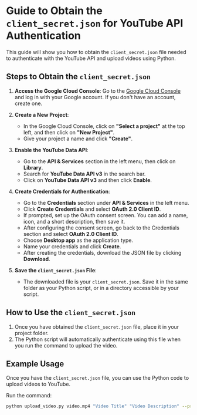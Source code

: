# Guide to Obtain the `client_secret.json` for YouTube API Authentication

This guide will show you how to obtain the `client_secret.json` file needed to authenticate with the YouTube API and upload videos using Python.

## Steps to Obtain the `client_secret.json`

1. **Access the Google Cloud Console**:
   Go to the [Google Cloud Console](https://console.cloud.google.com/) and log in with your Google account. If you don't have an account, create one.

2. **Create a New Project**:
   - In the Google Cloud Console, click on **"Select a project"** at the top left, and then click on **"New Project"**.
   - Give your project a name and click **"Create"**.

3. **Enable the YouTube Data API**:
   - Go to the **API & Services** section in the left menu, then click on **Library**.
   - Search for **YouTube Data API v3** in the search bar.
   - Click on **YouTube Data API v3** and then click **Enable**.

4. **Create Credentials for Authentication**:
   - Go to the **Credentials** section under **API & Services** in the left menu.
   - Click **Create Credentials** and select **OAuth 2.0 Client ID**.
   - If prompted, set up the OAuth consent screen. You can add a name, icon, and a short description, then save it.
   - After configuring the consent screen, go back to the Credentials section and select **OAuth 2.0 Client ID**.
   - Choose **Desktop app** as the application type.
   - Name your credentials and click **Create**.
   - After creating the credentials, download the JSON file by clicking **Download**.

5. **Save the `client_secret.json` File**:
   - The downloaded file is your `client_secret.json`. Save it in the same folder as your Python script, or in a directory accessible by your script.

## How to Use the `client_secret.json`

1. Once you have obtained the `client_secret.json` file, place it in your project folder.
2. The Python script will automatically authenticate using this file when you run the command to upload the video.

## Example Usage

Once you have the `client_secret.json` file, you can use the Python code to upload videos to YouTube.

Run the command:

```bash
python upload_video.py video.mp4 "Video Title" "Video Description" --privacy unlisted
